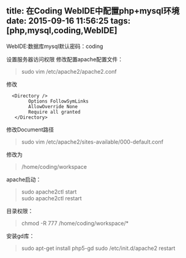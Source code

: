 title: 在Coding WebIDE中配置php+mysql环境
date: 2015-09-16 11:56:25
tags: [php,mysql,coding,WebIDE]
---
WebIDE:数据库mysql默认密码：coding

设置服务器访问权限
修改配置apache配置文件：
> sudo vim /etc/apache2/apache2.conf   

修改

```
  <Directory /> 
        Options FollowSymLinks 
        AllowOverride None 
        Require all granted 
   </Directory> 
```

修改Document路径               
> sudo vim /etc/apache2/sites-available/000-default.conf

修改为

> /home/coding/workspace


apache启动： 
> sudo apache2ctl start    
  sudo apache2ctl restart 


目录权限：
> chmod -R 777 /home/coding/workspace/*

安装gd库：

> sudo apt-get install php5-gd 
  sudo /etc/init.d/apache2 restart